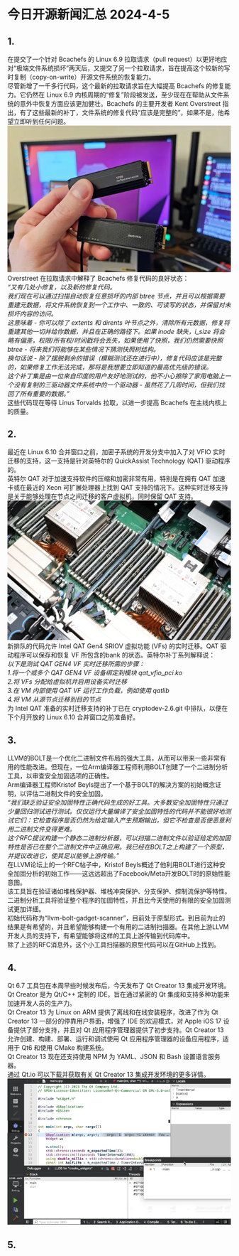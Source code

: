 # 今日开源新闻汇总 2024-4-5
## 1.
在提交了一个针对 Bcachefs 的 Linux 6.9 拉取请求（pull request）以更好地应对“极端文件系统损坏”两天后，又提交了另一个拉取请求，旨在提高这个较新的写时复制（copy-on-write）开源文件系统的恢复能力。
<br>
尽管新增了一千多行代码，这个最新的拉取请求旨在大幅提高 Bcachefs 的修复能力。它仍然在 Linux 6.9 内核周期的“修复”阶段被发送，至少现在在帮助从文件系统的意外中恢复方面应该更加健壮。Bcachefs 的主要开发者 Kent Overstreet 指出，有了这些最新的补丁，文件系统的修复代码“应该是完整的”，如果不是，他希望立即听到任何问题。
<br>
![图片暂时迷路了！！:(](img/1.png)
<br>
Overstreet 在拉取请求中解释了 Bcachefs 修复代码的良好状态：
<br>
*“又有几处小修复，以及新的修复代码。*
<br>
*我们现在可以通过扫描自动恢复任意损坏的内部 btree 节点，并且可以根据需要重建元数据，将文件系统恢复到一个工作中、一致的、可读写的状态，并保留对未损坏内容的访问。*
<br>
*这意味着 - 你可以除了 extents 和 dirents 叶节点之外，清除所有元数据，修复将重建其他一切并给你数据，并且在正确的路径下。如果 inode 缺失，i_size 将会略有偏差，权限/所有权/时间戳将会丢失，如果使用了快照，我们仍然需要快照 btree - 将来我们将能够在某些情况下猜测快照树结构。*
<br>
*换句话说 - 除了摆脱剩余的错误（模糊测试还在进行中），修复代码应该是完整的，如果修复工作无法完成，那将是我想要立即知道的最高优先级的错误。*
<br>
*这个补丁集是由一位来自印度的用户友好地测试的，他不小心擦除了家用电脑上一个没有复制的三驱动器文件系统中的一个驱动器 - 虽然花了几周时间，但我们找回了所有重要的数据。”*
<br>
这些代码现在等待 Linus Torvalds 拉取，以进一步提高 Bcachefs 在主线内核上的质量。
<br>
## 2.
最近在 Linux 6.10 合并窗口之前，加密子系统的开发分支中加入了对 VFIO 实时迁移的支持，这一支持是针对英特尔的 QuickAssist Technology (QAT) 驱动程序的。
<br>
英特尔 QAT 对于加速支持软件的压缩和加密非常有用，特别是在拥有 QAT 加速卡或在最近的 Xeon 可扩展处理器上找到 QAT 支持的情况下。这种实时迁移支持是关于能够处理在节点之间迁移的客户虚拟机，同时保留 QAT 支持。
<br>
![图片暂时迷路了！！:(](img/2.png)
<br>
新排队的代码允许 Intel QAT Gen4 SRIOV 虚拟功能 (VFs) 的实时迁移。QAT 驱动程序可以保存和恢复 VF 所包含的bank 的状态。英特尔补丁系列解释说： 
<br>
*以下是测试 QAT GEN4 VF 实时迁移所需的步骤：*
<br>
*1.将一个或多个 QAT GEN4 VF 设备绑定到模块 qat_vfio_pci.ko*
<br>
*2.将 VFs 分配给虚拟机并启用设备实时迁移*
<br>
*3.在 VM 内部使用 QAT VF 运行工作负载，例如使用 qatlib*
<br>
*4.将 VM 从源节点迁移到目的节点*
<br>
为 Intel QAT 准备的实时迁移支持的补丁已在 cryptodev-2.6.git 中排队，以便在下个月开放的 Linux 6.10 合并窗口之前准备好。
<br>
## 3.
LLVM的BOLT是一个优化二进制文件布局的强大工具，从而可以带来一些非常有用的性能改进。但现在，一位Arm编译器工程师利用BOLT创建了一个二进制分析工具，以审查安全加固选项的正确性。
<br>
Arm编译器工程师Kristof Beyls提出了一个基于BOLT的解决方案的初始概念证明，以评估二进制文件的安全加固。 
<br>
*“我们缺乏验证安全加固特性正确代码生成的好工具。大多数安全加固特性只通过少量回归测试进行测试。仅仅运行大量编译了安全加固特性的代码并不能很好地测试它们：它检查程序是否仍然为给定输入产生预期输出，但它不检查是否使恶意利用二进制文件变得更难。*
<br>
*这个RFC提议构建一个静态二进制分析器，可以扫描二进制文件以验证给定的加固特性是否已在整个二进制文件中正确应用。我已经在BOLT之上构建了一个原型，并提议改进它，使其足以能够上游传输。”*
<br>
在LLVM论坛上的一个RFC帖子中，Kristof Beyls概述了他利用BOLT进行这种安全加固分析的初始工作——这远远超出了Facebook/Meta开发BOLT时的原始性能意图。
<br>
该工具旨在验证诸如堆栈保护器、堆栈冲突保护、分支保护、控制流保护等特性。二进制分析工具将验证整个程序的加固特性，并且比今天使用的有限的安全加固测试更加详细。
<br>
初始代码称为“llvm-bolt-gadget-scanner”，目前处于原型形式。到目前为止的结果是有希望的，并且希望能够构建一个有用的二进制扫描器。在其他上游LLVM开发人员的支持下，有希望能够将这样的工具上游传输到代码库中。
<br>
除了上述的RFC消息外，这个小工具扫描器的原型代码可以在GitHub上找到。
<br>
## 4.
Qt 6.7 工具包在本周早些时候发布后，今天发布了 Qt Creator 13 集成开发环境。Qt Creator 是为 Qt/C++ 定制的 IDE，旨在通过紧密的 Qt 集成和支持多种功能来加速开发人员的生产力。
<br>
Qt Creator 13 为 Linux on ARM 提供了离线和在线安装程序，改进了作为 Qt Creator 13 一部分的停靠用户界面，增强了 IDE 的欢迎模式，对 Apple iOS 17 设备提供了部分支持，并且对 Qt 应用程序管理器提供了初步支持。Qt Creator 13 允许创建、构建、部署、运行和调试使用 Qt 应用程序管理器的设备应用程序，适用于 Qt6 和使用 CMake 构建系统。
<br>
Qt Creator 13 现在还支持使用 NPM 为 YAML、JSON 和 Bash 设置语言服务器。
<br>
通过 Qt.io 可以下载并获取有关 Qt Creator 13 集成开发环境的更多详情。
<br>
![图片暂时迷路了！！:(](img/4.png)
<br>
## 5.
